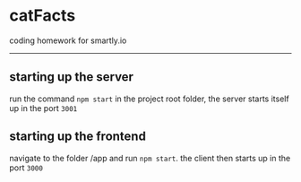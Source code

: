 # catFacts
coding homework for smartly.io

---


## starting up the server
run the command ```npm start``` in the project root folder, the server starts itself up in the port ```3001```


## starting up the frontend
navigate to the folder /app and run ```npm start```. the client then starts up in the port ```3000```

